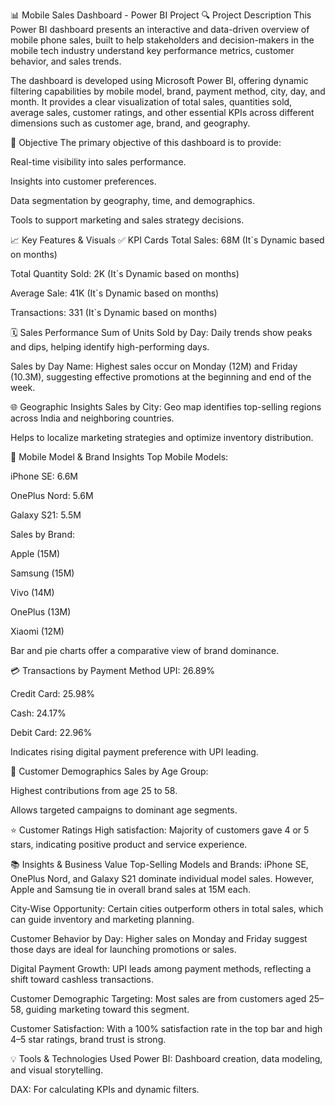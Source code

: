 📊 Mobile Sales Dashboard - Power BI Project
🔍 Project Description
This Power BI dashboard presents an interactive and data-driven overview of mobile phone sales, built to help stakeholders and decision-makers in the mobile tech industry understand key performance metrics, customer behavior, and sales trends.

The dashboard is developed using Microsoft Power BI, offering dynamic filtering capabilities by mobile model, brand, payment method, city, day, and month. It provides a clear visualization of total sales, quantities sold, average sales, customer ratings, and other essential KPIs across different dimensions such as customer age, brand, and geography.

🎯 Objective
The primary objective of this dashboard is to provide:

Real-time visibility into sales performance.

Insights into customer preferences.

Data segmentation by geography, time, and demographics.

Tools to support marketing and sales strategy decisions.

📈 Key Features & Visuals
✅ KPI Cards
Total Sales: 68M (It`s Dynamic based on months)

Total Quantity Sold: 2K (It`s Dynamic based on months)

Average Sale: 41K (It`s Dynamic based on months)

Transactions: 331 (It`s Dynamic based on months)

🗓 Sales Performance
Sum of Units Sold by Day: Daily trends show peaks and dips, helping identify high-performing days.

Sales by Day Name: Highest sales occur on Monday (12M) and Friday (10.3M), suggesting effective promotions at the beginning and end of the week.

🌐 Geographic Insights
Sales by City: Geo map identifies top-selling regions across India and neighboring countries.

Helps to localize marketing strategies and optimize inventory distribution.

📱 Mobile Model & Brand Insights
Top Mobile Models:

iPhone SE: 6.6M

OnePlus Nord: 5.6M

Galaxy S21: 5.5M

Sales by Brand:

Apple (15M)

Samsung (15M)

Vivo (14M)

OnePlus (13M)

Xiaomi (12M)

Bar and pie charts offer a comparative view of brand dominance.

💳 Transactions by Payment Method
UPI: 26.89%

Credit Card: 25.98%

Cash: 24.17%

Debit Card: 22.96%

Indicates rising digital payment preference with UPI leading.

👤 Customer Demographics
Sales by Age Group:

Highest contributions from age 25 to 58.

Allows targeted campaigns to dominant age segments.

⭐ Customer Ratings
High satisfaction: Majority of customers gave 4 or 5 stars, indicating positive product and service experience.

📚 Insights & Business Value
Top-Selling Models and Brands: iPhone SE, OnePlus Nord, and Galaxy S21 dominate individual model sales. However, Apple and Samsung tie in overall brand sales at 15M each.

City-Wise Opportunity: Certain cities outperform others in total sales, which can guide inventory and marketing planning.

Customer Behavior by Day: Higher sales on Monday and Friday suggest those days are ideal for launching promotions or sales.

Digital Payment Growth: UPI leads among payment methods, reflecting a shift toward cashless transactions.

Customer Demographic Targeting: Most sales are from customers aged 25–58, guiding marketing toward this segment.

Customer Satisfaction: With a 100% satisfaction rate in the top bar and high 4–5 star ratings, brand trust is strong.

💡 Tools & Technologies Used
Power BI: Dashboard creation, data modeling, and visual storytelling.

DAX: For calculating KPIs and dynamic filters.
